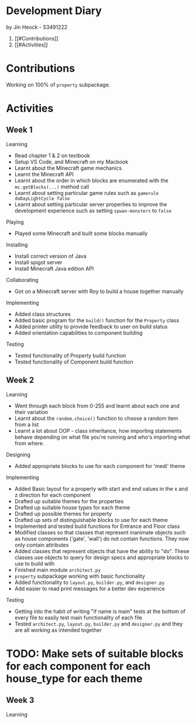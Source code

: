 # Development Diary

by Jin Heock - S3491222

1. [[#Contributions]]
2. [[#Activities]]

# Contributions
Working on 100% of `property` subpackage.

# Activities

## Week 1

Learning
 - Read chapter 1 & 2 on textbook
 - Setup VS Code, and Minecraft on my Macbook
 - Learnt about the Minecraft game mechanics
 - Learnt the Minecraft API
 - Learnt about the order in which blocks are enumerated with the `mc.getBlocks(...)` method call
 - Learnt about setting particular game rules such as `gamerule doDayLightCycle false`
 - Learnt about setting particular server properties to improve the development experience such as setting
	  `spwan-monsters` to `false`

Playing
 - Played some Minecraft and built some blocks manually

Installing
 - Install correct version of Java
 - Install spigot server
 - Install Minecraft Java edition API

Collaborating
 - Got on a Minecraft server with Roy to build a house together manually

Implementing
 - Added class structures
 - Added basic program for the `build()` function for the `Property` class
 - Added printer utility to provide feedback to user on build status
 - Added orientation capabilities to component building

Testing
 - Tested functionality of Property build function
 - Tested functionality of Component build function

## Week 2

Learning
 - Went through each block from 0-255 and learnt about each one and their variation
 - Learnt about the `random.choice()` function to choose a random item from a list
 - Learnt a lot about OOP - class inheritance, how importing statements behave depending on what file you're running and who's importing what from where.

Designing
 - Added appropriate blocks to use for each component for 'medi' theme

Implementing
 - Added Basic layout for a property with start and end values in the x and z direction for each component
 - Drafted up suitable themes for the properties
 - Drafted up suitable house types for each theme
 - Drafted up possible themes for property
 - Drafted up sets of distinguishable blocks to use for each theme
 - Implemented and tested build functions for Entrance and Floor class
 - Modified classes so that classes that represent inanimate objects such as house components ('gate', 'wall') do not contain functions. They now only contain attributes
 - Added classes that represent objects that have the ability to "do". These classes use objects to query for design specs and appropriate blocks to use to build with
 - Finished main module `architect.py`
 - `property` subpackage working with basic functionality
 - Added functionality to `layout.py`, `builder.py`, and `designer.py`
 - Add easier to read print messages for a better dev experience

Testing
 - Getting into the habit of writing "if name is main" tests at the bottom of every file to easily test main functionality of each file
 - Tested `architect.py`, `layout.py`, `builder.py` and `designer.py` and they are all working as intended together
 
# TODO: Make sets of suitable blocks for each component for each house_type for each theme

## Week 3

Learning
